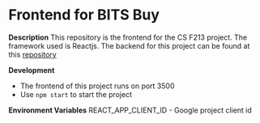 # Frontend for BITS Buy
**Description**
This repository is the frontend for the CS F213 project.
The framework used is Reactjs.
The backend for this project can be found at this [repository](https://github.com/akamikado/bits_buy_backend)

**Development**

- The frontend of this project runs on port 3500
- Use `npm start` to start the project

**Environment Variables**
REACT_APP_CLIENT_ID - Google project client id

